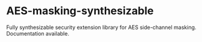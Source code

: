# AES-masking-synthesizable
Fully synthesizable security extension library for AES side-channel masking. Documentation available. 
